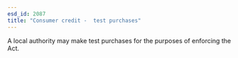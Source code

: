 ```yaml
---
esd_id: 2087
title: "Consumer credit -  test purchases"
---
```


A local authority may make test purchases for the purposes of enforcing the Act.

